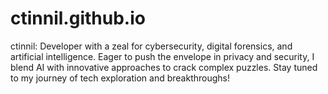 # ctinnil.github.io
ctinnil: Developer with a zeal for cybersecurity, digital forensics, and artificial intelligence. Eager to push the envelope in privacy and security, I blend AI with innovative approaches to crack complex puzzles. Stay tuned to my journey of tech exploration and breakthroughs!
